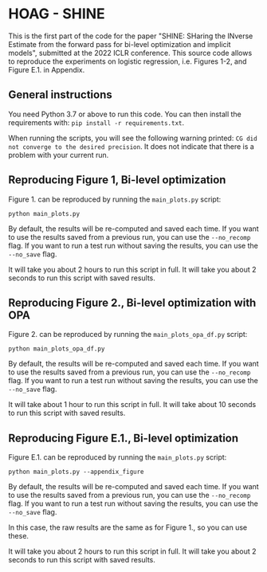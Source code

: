 # HOAG - SHINE

This is the first part of the code for the paper "SHINE: SHaring the INverse Estimate from the forward pass for bi-level optimization and implicit models", submitted at the 2022 ICLR conference.
This source code allows to reproduce the experiments on logistic regression, i.e. Figures 1-2, and Figure E.1. in Appendix.

## General instructions

You need Python 3.7 or above to run this code.
You can then install the requirements with: `pip install -r requirements.txt`.

When running the scripts, you will see the following warning printed: `CG did not converge to the desired precision`.
It does not indicate that there is a problem with your current run.

## Reproducing Figure 1, Bi-level optimization

Figure 1. can be reproduced by running the `main_plots.py` script:

```
python main_plots.py
```

By default, the results will be re-computed and saved each time.
If you want to use the results saved from a previous run, you can use the `--no_recomp` flag.
If you want to run a test run without saving the results, you can use the `--no_save` flag.

It will take you about 2 hours to run this script in full.
It will take you about 2 seconds to run this script with saved results.


## Reproducing Figure 2., Bi-level optimization with OPA

Figure 2. can be reproduced by running the `main_plots_opa_df.py` script:

```
python main_plots_opa_df.py
```

By default, the results will be re-computed and saved each time.
If you want to use the results saved from a previous run, you can use the `--no_recomp` flag.
If you want to run a test run without saving the results, you can use the `--no_save` flag.

It will take about 1 hour to run this script in full.
It will take about 10 seconds to run this script with saved results.

## Reproducing Figure E.1., Bi-level optimization

Figure E.1. can be reproduced by running the `main_plots.py` script:

```
python main_plots.py --appendix_figure
```

By default, the results will be re-computed and saved each time.
If you want to use the results saved from a previous run, you can use the `--no_recomp` flag.
If you want to run a test run without saving the results, you can use the `--no_save` flag.

In this case, the raw results are the same as for Figure 1., so you can use these.

It will take you about 2 hours to run this script in full.
It will take you about 2 seconds to run this script with saved results.
